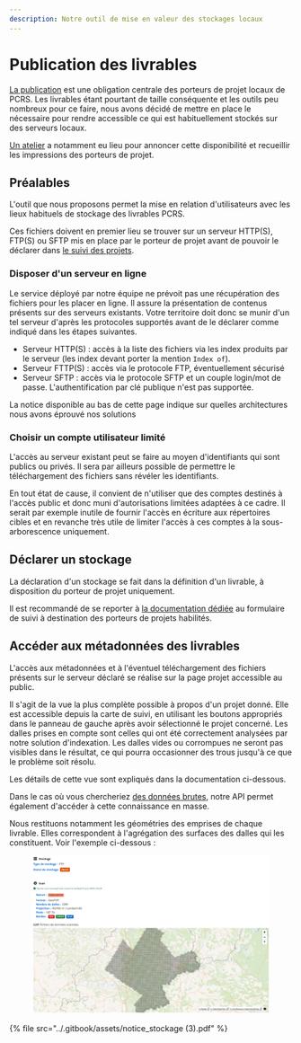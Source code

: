 ```yaml
---
description: Notre outil de mise en valeur des stockages locaux
---
```


# Publication des livrables

[La publication](../les-projets-pcrs/publication.md#diffuser-nest-pas-publier) est une obligation centrale des porteurs de projet locaux de PCRS. Les livrables étant pourtant de taille conséquente et les outils peu nombreux pour ce faire, nous avons décidé de mettre en place le nécessaire pour rendre accessible ce qui est habituellement stockés sur des serveurs locaux.

[Un atelier](../ateliers-et-webinaires/publication-et-diffusion-12-octobre-2023.md) a notamment eu lieu pour annoncer cette disponibilité et recueillir les impressions des porteurs de projet.

## Préalables

L'outil que nous proposons permet la mise en relation d'utilisateurs avec les lieux habituels de stockage des livrables PCRS.

Ces fichiers doivent en premier lieu se trouver sur un serveur HTTP(S), FTP(S) ou SFTP mis en place par le porteur de projet avant de pouvoir le déclarer dans [le suivi des projets](edition-des-donnees.md).

### Disposer d'un serveur en ligne

Le service déployé par notre équipe ne prévoit pas une récupération des fichiers pour les placer en ligne. Il assure la présentation de contenus présents sur des serveurs existants. Votre territoire doit donc se munir d'un tel serveur d'après les protocoles supportés avant de le déclarer comme indiqué dans les étapes suivantes.

* Serveur HTTP(S) : accès à la liste des fichiers via les index produits par le serveur (les index devant porter la mention `Index of`).
* Serveur FTTP(S) : accès via le protocole FTP, éventuellement sécurisé
* Serveur SFTP : accès via le protocole SFTP et un couple login/mot de passe. L'authentification par clé publique n'est pas supportée.

La notice disponible au bas de cette page indique sur quelles architectures nous avons éprouvé nos solutions

### Choisir un compte utilisateur limité

L'accès au serveur existant peut se faire au moyen d'identifiants qui sont publics ou privés. Il sera par ailleurs possible de permettre le téléchargement des fichiers sans révéler les identifiants.

En tout état de cause, il convient de n'utiliser que des comptes destinés à l'accès public et donc muni d'autorisations limitées adaptées à ce cadre. Il serait par exemple inutile de fournir l'accès en écriture aux répertoires cibles et en revanche très utile de limiter l'accès à ces comptes à la sous-arborescence uniquement.

## Déclarer un stockage

La déclaration d'un stockage se fait dans la définition d'un livrable, à disposition du porteur de projet uniquement.

Il est recommandé de se reporter à [la documentation dédiée](edition-des-donnees.md) au formulaire de suivi à destination des porteurs de projets habilités.

## Accéder aux métadonnées des livrables

L'accès aux métadonnées et à l'éventuel téléchargement des fichiers présents sur le serveur déclaré se réalise sur la page projet accessible au public.

Il s'agit de la vue la plus complète possible à propos d'un projet donné. Elle est accessible depuis la carte de suivi, en utilisant les boutons appropriés dans le panneau de gauche après avoir sélectionné le projet concerné. Les dalles prises en compte sont celles qui ont été correctement analysées par notre solution d'indexation. Les dalles vides ou corrompues ne seront pas visibles dans le résultat, ce qui pourra occasionner des trous jusqu'à ce que le problème soit résolu.

Les détails de cette vue sont expliqués dans la documentation ci-dessous.

Dans le cas où vous chercheriez [des données brutes](donnees-brutes.md#entites-du-geostandard), notre API permet également d'accéder à cette connaissance en masse.

Nous restituons notamment les géométries des emprises de chaque livrable. Elles correspondent à l'agrégation des surfaces des dalles qui les constituent. Voir l'exemple ci-dessous :

<figure><img src="../.gitbook/assets/Capture d’écran du 2024-06-24 17-39-55.png" alt=""><figcaption></figcaption></figure>

{% file src="../.gitbook/assets/notice_stockage (3).pdf" %}

